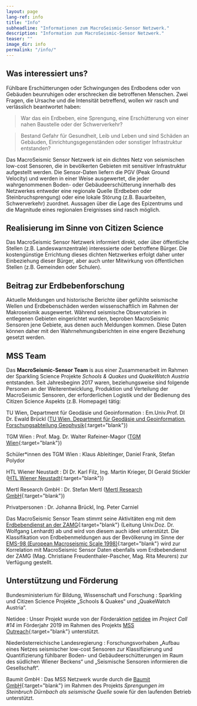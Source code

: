 ```yaml
---
layout: page
lang-ref: info
title: "Info"
subheadline: "Informationen zum MacroSeismic-Sensor Netzwerk."
description: "Information zum MacroSeismic-Sensor Netzwerk."
teaser: ""
image_dir: info
permalink: "/info/"
---
```


## Was interessiert uns?
Fühlbare Erschütterungen oder Schwingungen des Erdbodens oder von Gebäuden beunruhigen oder erschrecken die betroffenen Menschen. Zwei Fragen, die Ursache und die Intensität betreffend, wollen wir rasch und verlässlich beantwortet haben:
> War das ein Erdbeben, eine Sprengung, eine Erschütterung von einer nahen Baustelle oder der Schwerverkehr?

> Bestand Gefahr für Gesundheit, Leib und Leben und sind Schäden an Gebäuden, Einrichtungsgegenständen oder sonstiger Infrastruktur entstanden?

Das MacroSeismic Sensor Netzwerk ist ein dichtes Netz von seismischen low-cost Sensoren, die in bevölkerten Gebieten mit sensitiver Infrastruktur aufgestellt werden. Die Sensor-Daten liefern die PGV (Peak Ground Velocity) und werden in einer Weise ausgewertet, die jeder wahrgenommenen Boden- oder Gebäudeerschütterung innerhalb des Netzwerkes entweder eine regionale Quelle (Erdbeben oder Steinbruchsprengung) oder eine lokale Störung (z.B. Bauarbeiten, Schwerverkehr) zuordnet. Aussagen über die Lage des Epizentrums und die Magnitude eines regionalen Ereignisses sind rasch möglich.

## Realisierung im Sinne von Citizen Science
Das MacroSeismic Sensor Netzwerk informiert direkt, oder über öffentliche Stellen (z.B. Landeswarnzentrale) interessierte oder betroffene Bürger. Die kostengünstige Errichtung dieses dichten Netzwerkes erfolgt daher unter Einbeziehung dieser Bürger, aber auch unter Mitwirkung von öffentlichen Stellen (z.B. Gemeinden oder Schulen).

## Beitrag zur Erdbebenforschung
Aktuelle Meldungen und historische Berichte über gefühlte seismische Wellen und Erdbebenschäden werden wissenschaftlich im Rahmen der Makroseismik ausgewertet. Während seismische Observatorien in entlegenen Gebieten eingerichtet wurden, beproben MacroSeismic Sensoren jene Gebiete, aus denen auch Meldungen kommen. Diese Daten können daher mit den Wahrnehmungsberichten in eine engere Beziehung gesetzt werden.

## MSS Team
Das **MacroSeismic-Sensor Team** is aus einer Zusammenarbeit im Rahmen der Sparkling Science Projekte *Schools & Quakes* und *QuakeWatch Austria* entstanden. Seit Jahresbeginn 2017 waren, beziehungsweise sind folgende Personen an der Weiterentwicklung, Produktion und Verteilung der MacroSeismic Sensoren, der erforderlichen Logistik und der Bedienung des Citizen Science Aspekts (z.B. Homepage) tätig:

TU Wien, Department für Geodäsie und Geoinformation
: Em.Univ.Prof. DI Dr. Ewald Brückl ([TU Wien, Department für Geodäsie und Geoinformation, Forschungsabteilung Geophysik][5]{:target="blank"})

TGM Wien
: Prof. Mag. Dr. Walter Rafeiner-Magor ([TGM Wien][6]{:target="blank"})

Schüler\*innen des TGM Wien
: Klaus Ableitinger, Daniel Frank, Stefan Polydor

HTL Wiener Neustadt
: DI Dr. Karl Filz, Ing. Martin Krieger, DI Gerald Stickler ([HTL Wiener Neustadt][7]{:target="blank"})

Mertl Research GmbH
: Dr. Stefan Mertl ([Mertl Research GmbH][4]{:target="blank"})

Privatpersonen
: Dr. Johanna Brückl, Ing. Peter Carniel

Das MacroSeismic Sensor Team stimmt seine Aktivitäten eng mit dem [Erdbebendienst an der ZAMG][1]{:target="blank"} (Leitung Univ.Doz. Dr. Wolfgang Lenhardt) ab und wird von diesem auch ideel unterstützt. Die Klassifikation von Erdbebenmeldungen aus der Bevölkerung im Sinne der [EMS-98 (European Macroseismic Scale 1998)][2]{:target="blank"} wird zur Korrelation mit MacroSeismic Sensor Daten ebenfalls vom Erdbebendienst der ZAMG (Mag. Christiane Freudenthaler-Pascher, Mag. Rita Meurers) zur Verfügung gestellt.

[1]: https://www.zamg.ac.at/cms/de/geophysik
[2]: https://www.gfz-potsdam.de/en/section/seismic-hazard-and-risk-dynamics/projects/previous-projects/seismic-vulnerability-risk-intensity-scales/ems-98-european-macroseismic-scale-1998/language-versions-of-ems-98/


## Unterstützung und Förderung

Bundesministerium für Bildung, Wissenschaft und Forschung
: Sparkling und Citizen Science Projekte „Schools & Quakes“ und „QuakeWatch Austria“.

Netidee
: Unser Projekt wurde von der Förderaktion [netidee][1] im *Project Call #14* im Förderjahr 2019 im Rahmen des Projekts [MSS Outreach][2]{:target="blank"} unterstützt.

Niederösterreichische Landesregierung
: Forschungsvorhaben „Aufbau eines Netzes seismischer low-cost Sensoren zur Klassifizierung und Quantifizierung fühlbarer Boden- und Gebäudeerschütterungen im Raum des südlichen Wiener Beckens“ und „Seismische Sensoren informieren die Gesellschaft“.

Baumit GmbH
: Das MSS Netzwerk wurde durch die [Baumit GmbH][3]{:target="blank"} im Rahmen des Projekts *Sprengungen im Steinbruch Dürnbach als seismische Quelle* sowie für den laufenden Betrieb unterstützt. 



[1]: https://www.netidee.at/
[2]: https://www.netidee.at/mss-outreach
[3]: https://baumit.at/
[4]: https://www.mertl-research.at/
[5]: https://gp.geo.tuwien.ac.at/
[6]: https://www.tgm.ac.at/
[7]: https://www.htlwrn.ac.at/

